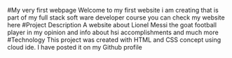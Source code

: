 #My very first webpage
Welcome to my first website i am creating that is part of my full stack soft ware developer course
you can check my website here
#Project Description
A website about Lionel Messi the goat football player in my opinion and info about hsi accomplishments and much more
#Technology
This project was created with HTML and CSS concept using cloud ide. I have posted it on my Github profile

